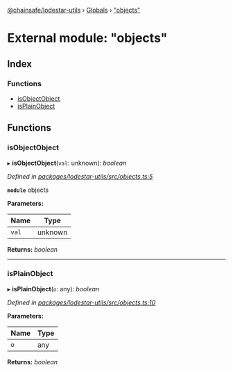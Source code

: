 [@chainsafe/lodestar-utils](../README.md) › [Globals](../globals.md) › ["objects"](_objects_.md)

# External module: "objects"

## Index

### Functions

* [isObjectObject](_objects_.md#isobjectobject)
* [isPlainObject](_objects_.md#isplainobject)

## Functions

###  isObjectObject

▸ **isObjectObject**(`val`: unknown): *boolean*

*Defined in [packages/lodestar-utils/src/objects.ts:5](https://github.com/ChainSafe/lodestar/blob/1b619203f/packages/lodestar-utils/src/objects.ts#L5)*

**`module`** objects

**Parameters:**

Name | Type |
------ | ------ |
`val` | unknown |

**Returns:** *boolean*

___

###  isPlainObject

▸ **isPlainObject**(`o`: any): *boolean*

*Defined in [packages/lodestar-utils/src/objects.ts:10](https://github.com/ChainSafe/lodestar/blob/1b619203f/packages/lodestar-utils/src/objects.ts#L10)*

**Parameters:**

Name | Type |
------ | ------ |
`o` | any |

**Returns:** *boolean*
